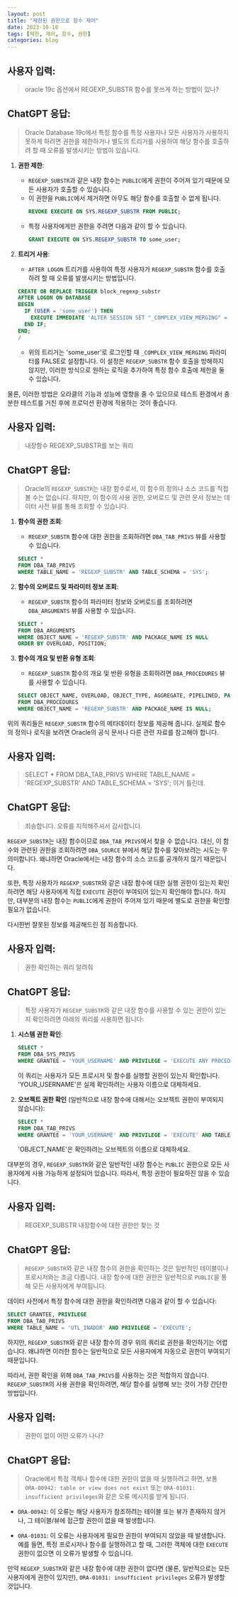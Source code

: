 ```yaml
---
layout: post
title: "제한된 권한으로 함수 제어"
date: 2023-10-18
tags: [제한, 제어, 함수, 권한]
categories: blog
---
```


## 사용자 입력:
> oracle 19c 옵션에서 REGEXP_SUBSTR 함수를 못쓰게 하는 방법이 있나?

## ChatGPT 응답:
> Oracle Database 19c에서 특정 함수를 특정 사용자나 모든 사용자가 사용하지 못하게 하려면 권한을 제한하거나 별도의 트리거를 사용하여 해당 함수를 호출하려 할 때 오류를 발생시키는 방법이 있습니다.

1. **권한 제한**: 
   - `REGEXP_SUBSTR`과 같은 내장 함수는 `PUBLIC`에게 권한이 주어져 있기 때문에 모든 사용자가 호출할 수 있습니다.
   - 이 권한을 `PUBLIC`에서 제거하면 아무도 해당 함수를 호출할 수 없게 됩니다.
     ```sql
     REVOKE EXECUTE ON SYS.REGEXP_SUBSTR FROM PUBLIC;
     ```
   - 특정 사용자에게만 권한을 주려면 다음과 같이 할 수 있습니다.
     ```sql
     GRANT EXECUTE ON SYS.REGEXP_SUBSTR TO some_user;
     ```
   
2. **트리거 사용**:
   - `AFTER LOGON` 트리거를 사용하여 특정 사용자가 `REGEXP_SUBSTR` 함수를 호출하려 할 때 오류를 발생시키는 방법입니다.
   ```sql
   CREATE OR REPLACE TRIGGER block_regexp_substr
   AFTER LOGON ON DATABASE
   BEGIN
     IF (USER = 'some_user') THEN
       EXECUTE IMMEDIATE 'ALTER SESSION SET "_COMPLEX_VIEW_MERGING" = FALSE';
     END IF;
   END;
   /
   ```
   - 위의 트리거는 'some_user'로 로그인할 때 `_COMPLEX_VIEW_MERGING` 파라미터를 FALSE로 설정합니다. 이 설정은 `REGEXP_SUBSTR` 함수 호출을 방해하지 않지만, 이러한 방식으로 원하는 로직을 추가하여 특정 함수 호출에 제한을 둘 수 있습니다.

물론, 이러한 방법은 오라클의 기능과 성능에 영향을 줄 수 있으므로 테스트 환경에서 충분한 테스트를 거친 후에 프로덕션 환경에 적용하는 것이 좋습니다.

## 사용자 입력:
>  내장함수 REGEXP_SUBSTR를 보는 쿼리

## ChatGPT 응답:
> Oracle의 `REGEXP_SUBSTR`는 내장 함수로서, 이 함수의 정의나 소스 코드를 직접 볼 수는 없습니다. 하지만, 이 함수의 사용 권한, 오버로드 및 관련 문서 정보는 데이터 사전 뷰를 통해 조회할 수 있습니다.

1. **함수의 권한 조회**:
    - `REGEXP_SUBSTR` 함수에 대한 권한을 조회하려면 `DBA_TAB_PRIVS` 뷰를 사용할 수 있습니다.
    ```sql
    SELECT * 
    FROM DBA_TAB_PRIVS 
    WHERE TABLE_NAME = 'REGEXP_SUBSTR' AND TABLE_SCHEMA = 'SYS';
    ```

2. **함수의 오버로드 및 파라미터 정보 조회**:
    - `REGEXP_SUBSTR` 함수의 파라미터 정보와 오버로드를 조회하려면 `DBA_ARGUMENTS` 뷰를 사용할 수 있습니다.
    ```sql
    SELECT *
    FROM DBA_ARGUMENTS 
    WHERE OBJECT_NAME = 'REGEXP_SUBSTR' AND PACKAGE_NAME IS NULL 
    ORDER BY OVERLOAD, POSITION;
    ```

3. **함수의 개요 및 반환 유형 조회**:
    - `REGEXP_SUBSTR` 함수의 개요 및 반환 유형을 조회하려면 `DBA_PROCEDURES` 뷰를 사용할 수 있습니다.
    ```sql
    SELECT OBJECT_NAME, OVERLOAD, OBJECT_TYPE, AGGREGATE, PIPELINED, PARALLEL, DETERMINISTIC, AUTHID 
    FROM DBA_PROCEDURES 
    WHERE OBJECT_NAME = 'REGEXP_SUBSTR' AND PACKAGE_NAME IS NULL;
    ```

위의 쿼리들은 `REGEXP_SUBSTR` 함수의 메타데이터 정보를 제공해 줍니다. 실제로 함수의 정의나 로직을 보려면 Oracle의 공식 문서나 다른 관련 자료를 참고해야 합니다.

## 사용자 입력:
> SELECT * 
FROM DBA_TAB_PRIVS 
WHERE TABLE_NAME = 'REGEXP_SUBSTR' AND TABLE_SCHEMA = 'SYS';
 이거 틀린데.

## ChatGPT 응답:
> 죄송합니다. 오류를 지적해주셔서 감사합니다.

`REGEXP_SUBSTR`는 내장 함수이므로 `DBA_TAB_PRIVS`에서 찾을 수 없습니다. 대신, 이 함수와 관련된 권한을 조회하려면 `DBA_SOURCE` 뷰에서 해당 함수를 찾아보려는 시도는 무의미합니다. 왜냐하면 Oracle에서는 내장 함수의 소스 코드를 공개하지 않기 때문입니다.

또한, 특정 사용자가 `REGEXP_SUBSTR`와 같은 내장 함수에 대한 실행 권한이 있는지 확인하려면 해당 사용자에게 직접 `EXECUTE` 권한이 부여되어 있는지 확인해야 합니다. 하지만, 대부분의 내장 함수는 `PUBLIC`에게 권한이 주어져 있기 때문에 별도로 권한을 확인할 필요가 없습니다.

다시한번 잘못된 정보를 제공해드린 점 죄송합니다.

## 사용자 입력:
> 권한 확인하는 쿼리 알려줘

## ChatGPT 응답:
> 특정 사용자가 `REGEXP_SUBSTR`와 같은 내장 함수를 사용할 수 있는 권한이 있는지 확인하려면 아래의 쿼리를 사용하면 됩니다:

1. **시스템 권한 확인**:
    ```sql
    SELECT * 
    FROM DBA_SYS_PRIVS 
    WHERE GRANTEE = 'YOUR_USERNAME' AND PRIVILEGE = 'EXECUTE ANY PROCEDURE';
    ```

   이 쿼리는 사용자가 모든 프로시저 및 함수를 실행할 권한이 있는지 확인합니다. 'YOUR_USERNAME'은 실제 확인하려는 사용자 이름으로 대체하세요.

2. **오브젝트 권한 확인** (일반적으로 내장 함수에 대해서는 오브젝트 권한이 부여되지 않습니다):
    ```sql
    SELECT * 
    FROM DBA_TAB_PRIVS 
    WHERE GRANTEE = 'YOUR_USERNAME' AND PRIVILEGE = 'EXECUTE' AND TABLE_NAME = 'OBJECT_NAME';
    ```

   'OBJECT_NAME'은 확인하려는 오브젝트의 이름으로 대체하세요. 

대부분의 경우, `REGEXP_SUBSTR`와 같은 일반적인 내장 함수는 `PUBLIC` 권한으로 모든 사용자에게 사용 가능하게 설정되어 있습니다. 따라서, 특정 권한이 필요하진 않을 수 있습니다.

## 사용자 입력:
> REGEXP_SUBSTR 내장함수에 대한 권한만 찾는 것

## ChatGPT 응답:
> `REGEXP_SUBSTR`와 같은 내장 함수의 권한을 확인하는 것은 일반적인 테이블이나 프로시저와는 조금 다릅니다. 내장 함수에 대한 권한은 일반적으로 `PUBLIC`을 통해 모든 사용자에게 부여됩니다.

데이터 사전에서 특정 함수에 대한 권한을 확인하려면 다음과 같이 할 수 있습니다:

```sql
SELECT GRANTEE, PRIVILEGE 
FROM DBA_TAB_PRIVS 
WHERE TABLE_NAME = 'UTL_INADDR' AND PRIVILEGE = 'EXECUTE';
```

하지만, `REGEXP_SUBSTR`와 같은 내장 함수의 경우 위의 쿼리로 권한을 확인하기는 어렵습니다. 왜냐하면 이러한 함수는 일반적으로 모든 사용자에게 자동으로 권한이 부여되기 때문입니다. 

따라서, 권한 확인을 위해 `DBA_TAB_PRIVS`를 사용하는 것은 적합하지 않습니다. `REGEXP_SUBSTR`의 사용 권한을 확인하려면, 해당 함수를 실행해 보는 것이 가장 간단한 방법입니다.

## 사용자 입력:
> 권한이 없이 어떤 오류가 나나?

## ChatGPT 응답:
> Oracle에서 특정 객체나 함수에 대한 권한이 없을 때 실행하려고 하면, 보통 `ORA-00942: table or view does not exist` 또는 `ORA-01031: insufficient privileges`와 같은 오류 메시지를 받게 됩니다.

- `ORA-00942`: 이 오류는 해당 사용자가 참조하려는 테이블 또는 뷰가 존재하지 않거나, 그 테이블/뷰에 접근할 권한이 없을 때 발생합니다.
  
- `ORA-01031`: 이 오류는 사용자에게 필요한 권한이 부여되지 않았을 때 발생합니다. 예를 들면, 특정 프로시저나 함수를 실행하려고 할 때, 그러한 객체에 대한 `EXECUTE` 권한이 없으면 이 오류가 발생할 수 있습니다.

만약 `REGEXP_SUBSTR`와 같은 내장 함수에 대한 권한이 없다면 (물론, 일반적으로는 모든 사용자에게 권한이 있지만), `ORA-01031: insufficient privileges` 오류가 발생할 것입니다.

